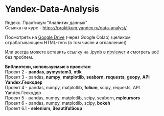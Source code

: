 <meta name="google-site-verification" content="j5sP_adyEJJPweYkgYeR5aa92Io8xT0zcchgj2Nvx9A" />

# Yandex-Data-Analysis
Яндекс. Практикум "Аналитик данных"<br/>
Ссылка на курс - https://praktikum.yandex.ru/data-analyst/

Посмотреть на <a href="https://drive.google.com/open?id=1O5y9ZmjfUjRng5B1kIkVnBmRQ1u4tbIF">Google Drive</a> (через Google Colab) 
(целиком отрабатывающем HTML-теги (в том числе и оглавление))

Или всегда можете вставить ссылку на .ipynb в <a href="https://nbviewer.jupyter.org">nbviewer</a> и смотреть всё без проблем.

<b>Библиотеки, используемые в проектах:</b><br/>
Проект 2 - <b>pandas</b>, <b>pymystem3</b>, <b>ntlk</b><br/>
Проект 3 - pandas, <b>numpy</b>, <b>matplotlib</b>, <b>seaborn</b>, <b>requests</b>, <b>geopy</b>, <b>API Yandex.Геокодер</b><br/>
Проект 4 - pandas, numpy, matplotlib, <b>folium</b>, scipy, requests, API Yandex.Геокодер<br/>
Проект 5 - pandas, numpy, matplotlib, scipy, seaborn, <b>mplcursors</b><br/>
Проект 6 - pandas, numpy, matplotlib, scipy, <b>bokeh</b><br/>
Проект 6.1 - <b>selenium</b>, <b>BeautifulSoup</b><br/>
